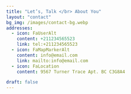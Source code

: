 ```yaml
---
title: "Let’s, Talk </br> About You"
layout: "contact"
bg_img: /images/contact-bg.webp
addresses:
  - icon: FaUserAlt
    content: +211234565523
    link: tel:+211234565523
  - icon: FaMapMarkerAlt
    content: info@email.com
    link: mailto:info@email.com
  - icon: FaLocation
    content: 9567 Turner Trace Apt. BC C3G8A4

draft: false
---
```

